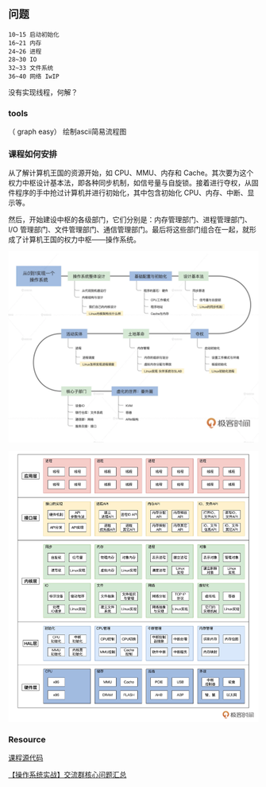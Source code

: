 ## 问题

    10~15 启动初始化 
    16~21 内存 
    24~26 进程
    28~30 IO
    32~33 文件系统
    36~40 网络 IwIP

没有实现线程，何解？

### tools

（ graph easy） 绘制ascii简易流程图

### 课程如何安排

从了解计算机王国的资源开始，如 CPU、MMU、内存和 Cache。其次要为这个权力中枢设计基本法，即各种同步机制，如信号量与自旋锁。接着进行夺权，从固件程序的手中抢过计算机并进行初始化，其中包含初始化 CPU、内存、中断、显示等。

然后，开始建设中枢的各级部门，它们分别是：内存管理部门、进程管理部门、I/O 管理部门、文件管理部门、通信管理部门。最后将这些部门组合在一起，就形成了计算机王国的权力中枢——操作系统。

![操作系统课程图解](./00_01.png)

![操作系统体系图](./00_02.png)

### Resource

[课程源代码](https://gitee.com/lmos/cosmos)

[【操作系统实战】交流群核心问题汇总](https://shimo.im/docs/PgF2AVpTWWg7LPAR)